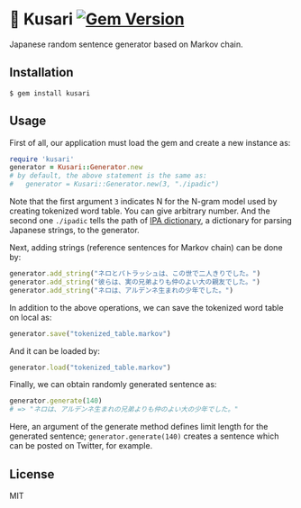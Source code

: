 # :link: Kusari [![Gem Version](https://badge.fury.io/rb/kusari.png)](https://badge.fury.io/rb/kusari)

Japanese random sentence generator based on Markov chain.

## Installation

    $ gem install kusari

## Usage

First of all, our application must load the gem and create a new instance as:

```ruby
require 'kusari'
generator = Kusari::Generator.new
# by default, the above statement is the same as:
#   generator = Kusari::Generator.new(3, "./ipadic")
```

Note that the first argument `3` indicates N for the N-gram model used by creating tokenized word table. You can give arbitrary number. And the second one `./ipadic` tells the path of [IPA dictionary](http://taku910.github.io/mecab/#download), a dictionary for parsing Japanese strings, to the generator.

Next, adding strings (reference sentences for Markov chain) can be done by:

```ruby
generator.add_string("ネロとパトラッシュは、この世で二人きりでした。")
generator.add_string("彼らは、実の兄弟よりも仲のよい大の親友でした。")
generator.add_string("ネロは、アルデンネ生まれの少年でした。")
```

In addition to the above operations, we can save the tokenized word table on local as:

```ruby
generator.save("tokenized_table.markov")
```

And it can be loaded by:

```ruby
generator.load("tokenized_table.markov")
```

Finally, we can obtain randomly generated sentence as:

```ruby
generator.generate(140)
# => "ネロは、アルデンネ生まれの兄弟よりも仲のよい大の少年でした。"
```

Here, an argument of the generate method defines limit length for the generated sentence; `generator.generate(140)` creates a sentence which can be posted on Twitter, for example.

## License

MIT
